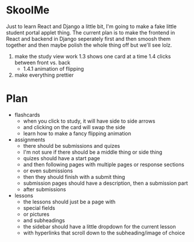# SkoolMe
Just to learn React and Django a little bit, I'm going to make a fake little student portal applet thing. The current plan is to make the frontend in React and backend in Django seperately first and then smoosh them together and then maybe polish the whole thing off but we'll see lolz.

1. make the study view work
  1.3 shows one card at a time
  1.4 clicks between front vs. back
    - 1.4.1 animation of flipping
2. make everything prettier

# Plan
- flashcards
    - when you click to study, it will have side to side arrows
    - and clicking on the card will swap the side
    - learn how to make a fancy flipping animation
- assignments
    - there should be submissions and quizes
    - I'm not sure if there should be a middle thing or side thing
    - quizes should have a start page
    - and then following pages with multiple pages or response sections
    - or even submissions
    - then they should finish with a submit thing
    - submission pages should have a description, then a submission part
    - after submissions 
- lessons
    - the lessons should just be a page with 
    - special fields
    - or pictures
    - and subheadings
    - the sidebar should have a little dropdown for the current lesson
    - with hyperlinks that scroll down to the subheading/image of choice